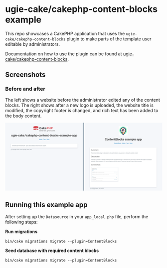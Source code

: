# ugie-cake/cakephp-content-blocks example

This repo showcases a CakePHP application that uses the <code>ugie-cake/cakephp-content-blocks</code> plugin
to make parts of the template user editable by administrators.

Documentation on how to use the plugin can be found at [ugie-cake/cakephp-content-blocks](https://github.com/ugie-cake/cakephp-content-blocks).

## Screenshots

### Before and after

The left shows a website before the administrator edited any of the content blocks.
The right shows after a new logo is uploaded, the website title is modified, the copyright footer is changed, and
rich text has been added to the body content.

<img src="./docs/screenshot.png" />

## Running this example app

After setting up the `Datasource` in your `app_local.php` file, perform the following steps:

**Run migrations**

```
bin/cake migrations migrate --plugin=ContentBlocks
```
**Seed database with required content blocks**

```
bin/cake migrations migrate --plugin=ContentBlocks
```
